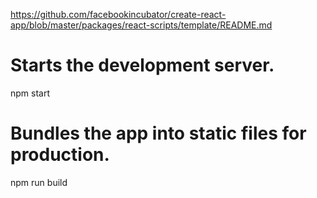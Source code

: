 https://github.com/facebookincubator/create-react-app/blob/master/packages/react-scripts/template/README.md

# Starts the development server.
npm start

# Bundles the app into static files for production.
npm run build
